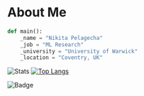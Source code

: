 # About Me

```python
def main():
    _name = "Nikita Pelagecha"
    _job = "ML Research"
    _university = "University of Warwick"
    _location = "Coventry, UK"
```

![Stats](https://github-readme-stats.vercel.app/api?username=pelagecha&show_icons=true&theme=radical)
[![Top Langs](https://github-readme-stats.vercel.app/api/top-langs/?username=pelagecha)](https://github.com/pelagecha/github-readme-stats)

![Badge](https://img.shields.io/badge/Python-Developer-blue)
